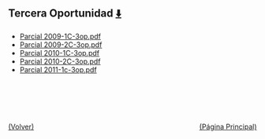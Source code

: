 
<html>
<body>
<h2>Tercera Oportunidad <a href="https://downgit.github.io/#/home?url=https://github.com/Apuntes-FIUBA/Apuntes-Electronica/tree/main/95 - Computación/9504 - Analisis Numerico I/Comision Schwarz-Sosa/Examenes/Parciales/Tercera Oportunidad" style="font-size:20px">  ⬇️ </a></h2>
<ul>
    <li><a href="Parcial 2009-1C-3op.pdf">Parcial 2009-1C-3op.pdf</a></li>
    <li><a href="Parcial 2009-2C-3op.pdf">Parcial 2009-2C-3op.pdf</a></li>
    <li><a href="Parcial 2010-1C-3op.pdf">Parcial 2010-1C-3op.pdf</a></li>
    <li><a href="Parcial 2010-2C-3op.pdf">Parcial 2010-2C-3op.pdf</a></li>
    <li><a href="Parcial 2011-1c-3op.pdf">Parcial 2011-1c-3op.pdf</a></li>
</ul>
</body>
</html>


































<br><br><br><br><br><a href="../" style="float: left">(Volver)</a> <a href="https://apuntes-fiuba.github.io/Apuntes-Electronica" style="float: right">(Página Principal)</a>

